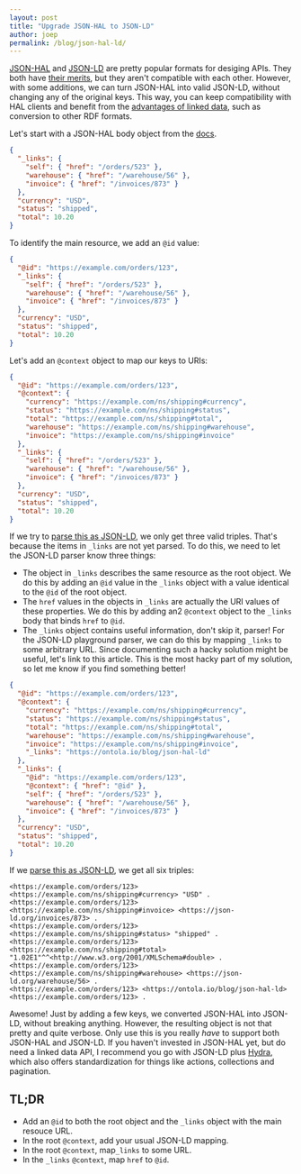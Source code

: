 ```yaml
---
layout: post
title: "Upgrade JSON-HAL to JSON-LD"
author: joep
permalink: /blog/json-hal-ld/
---
```


[JSON-HAL](http://stateless.co/hal_specification.html) and [JSON-LD](https://json-ld.org/) are pretty popular formats for desiging APIs. They both have [their merits](https://sookocheff.com/post/api/on-choosing-a-hypermedia-format/), but they aren't compatible with each other. However, with some additions, we can turn JSON-HAL into valid JSON-LD, without changing any of the original keys. This way, you can keep compatibility with HAL clients and benefit from the [advantages of linked data](/what-is-linked-data), such as conversion to other RDF formats.

Let's start with a JSON-HAL body object from the [docs](https://tools.ietf.org/html/draft-kelly-json-hal-08).

```json
{
  "_links": {
    "self": { "href": "/orders/523" },
    "warehouse": { "href": "/warehouse/56" },
    "invoice": { "href": "/invoices/873" }
  },
  "currency": "USD",
  "status": "shipped",
  "total": 10.20
}
```

To identify the main resource, we add an `@id` value:

```json
{
  "@id": "https://example.com/orders/123",
  "_links": {
    "self": { "href": "/orders/523" },
    "warehouse": { "href": "/warehouse/56" },
    "invoice": { "href": "/invoices/873" }
  },
  "currency": "USD",
  "status": "shipped",
  "total": 10.20
}
```

Let's add an `@context` object to map our keys to URIs:

```json
{
  "@id": "https://example.com/orders/123",
  "@context": {
    "currency": "https://example.com/ns/shipping#currency",
    "status": "https://example.com/ns/shipping#status",
    "total": "https://example.com/ns/shipping#total",
    "warehouse": "https://example.com/ns/shipping#warehouse",
    "invoice": "https://example.com/ns/shipping#invoice"
  },
  "_links": {
    "self": { "href": "/orders/523" },
    "warehouse": { "href": "/warehouse/56" },
    "invoice": { "href": "/invoices/873" }
  },
  "currency": "USD",
  "status": "shipped",
  "total": 10.20
}
```

If we try to [parse this as JSON-LD](https://json-ld.org/playground/#startTab=tab-nquads&json-ld=%7B%22%40id%22%3A%22https%3A%2F%2Fexample.com%2Forders%2F123%22%2C%22%40context%22%3A%7B%22currency%22%3A%22https%3A%2F%2Fexample.com%2Fns%2Fshipping%23currency%22%2C%22status%22%3A%22https%3A%2F%2Fexample.com%2Fns%2Fshipping%23status%22%2C%22total%22%3A%22https%3A%2F%2Fexample.com%2Fns%2Fshipping%23total%22%2C%22warehouse%22%3A%22https%3A%2F%2Fexample.com%2Fns%2Fshipping%23warehouse%22%2C%22invoice%22%3A%22https%3A%2F%2Fexample.com%2Fns%2Fshipping%23invoice%22%7D%2C%22_links%22%3A%7B%22self%22%3A%7B%22href%22%3A%22%2Forders%2F523%22%7D%2C%22warehouse%22%3A%7B%22href%22%3A%22%2Fwarehouse%2F56%22%7D%2C%22invoice%22%3A%7B%22href%22%3A%22%2Finvoices%2F873%22%7D%7D%2C%22currency%22%3A%22USD%22%2C%22status%22%3A%22shipped%22%2C%22total%22%3A10.2%7D), we only get three valid triples. That's because the items in `_links` are not yet parsed. To do this, we need to let the JSON-LD parser know three things:

- The object in `_links` describes the same resource as the root object. We do this by adding an `@id` value in the `_links` object with a value identical to the `@id` of the root object.
- The `href` values in the objects in `_links` are actually the URI values of these properties. We do this by adding an2 `@context` object to the `_links` body that binds `href` to `@id`.
- The `_links` object contains useful information, don't skip it, parser! For the JSON-LD playground parser, we can do this by mapping `_links` to some arbitrary URL. Since documenting such a hacky solution might be useful, let's link to this article. This is the most hacky part of my solution, so let me know if you find something better!

```json
{
  "@id": "https://example.com/orders/123",
  "@context": {
    "currency": "https://example.com/ns/shipping#currency",
    "status": "https://example.com/ns/shipping#status",
    "total": "https://example.com/ns/shipping#total",
    "warehouse": "https://example.com/ns/shipping#warehouse",
    "invoice": "https://example.com/ns/shipping#invoice",
    "_links": "https://ontola.io/blog/json-hal-ld"
  },
  "_links": {
    "@id": "https://example.com/orders/123",
    "@context": { "href": "@id" },
    "self": { "href": "/orders/523" },
    "warehouse": { "href": "/warehouse/56" },
    "invoice": { "href": "/invoices/873" }
  },
  "currency": "USD",
  "status": "shipped",
  "total": 10.20
}
```

If we [parse this as JSON-LD](https://json-ld.org/playground-dev/#startTab=tab-nquads&json-ld=%7B%22%40id%22%3A%22https%3A%2F%2Fexample.com%2Forders%2F123%22%2C%22%40context%22%3A%7B%22currency%22%3A%22https%3A%2F%2Fexample.com%2Fns%2Fshipping%23currency%22%2C%22status%22%3A%22https%3A%2F%2Fexample.com%2Fns%2Fshipping%23status%22%2C%22total%22%3A%22https%3A%2F%2Fexample.com%2Fns%2Fshipping%23total%22%2C%22warehouse%22%3A%22https%3A%2F%2Fexample.com%2Fns%2Fshipping%23warehouse%22%2C%22invoice%22%3A%22https%3A%2F%2Fexample.com%2Fns%2Fshipping%23invoice%22%2C%22_links%22%3A%22https%3A%2F%2Fontola.io%2Fblog%2Fjson-hal-ld%22%7D%2C%22_links%22%3A%7B%22%40id%22%3A%22https%3A%2F%2Fexample.com%2Forders%2F123%22%2C%22%40context%22%3A%7B%22href%22%3A%22%40id%22%7D%2C%22self%22%3A%7B%22href%22%3A%22%2Forders%2F523%22%7D%2C%22warehouse%22%3A%7B%22href%22%3A%22%2Fwarehouse%2F56%22%7D%2C%22invoice%22%3A%7B%22href%22%3A%22%2Finvoices%2F873%22%7D%7D%2C%22currency%22%3A%22USD%22%2C%22status%22%3A%22shipped%22%2C%22total%22%3A10.2%7D), we get all six triples:

```turtle
<https://example.com/orders/123> <https://example.com/ns/shipping#currency> "USD" .
<https://example.com/orders/123> <https://example.com/ns/shipping#invoice> <https://json-ld.org/invoices/873> .
<https://example.com/orders/123> <https://example.com/ns/shipping#status> "shipped" .
<https://example.com/orders/123> <https://example.com/ns/shipping#total> "1.02E1"^^<http://www.w3.org/2001/XMLSchema#double> .
<https://example.com/orders/123> <https://example.com/ns/shipping#warehouse> <https://json-ld.org/warehouse/56> .
<https://example.com/orders/123> <https://ontola.io/blog/json-hal-ld> <https://example.com/orders/123> .
```

Awesome! Just by adding a few keys, we converted JSON-HAL into JSON-LD, without breaking anything. However, the resulting object is not that pretty and quite verbose. Only use this is you really _have_ to support both JSON-HAL and JSON-LD. If you haven't invested in JSON-HAL yet, but do need a linked data API, I recommend you go with JSON-LD plus [Hydra](https://www.hydra-cg.com/spec/latest/core/), which also offers standardization for things like actions, collections and pagination.

## TL;DR

- Add an `@id` to both the root object and the `_links` object with the main resouce URL.
- In the root `@context`, add your usual JSON-LD mapping.
- In the root `@context`, map`_links` to some URL.
- In the `_links` `@context`, map `href` to `@id`.
